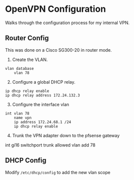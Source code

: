 # OpenVPN Configuration

Walks through the configuration process for my internal VPN.

## Router Config

This was done on a Cisco SG300-20 in router mode.

1. Create the VLAN.

```cisco
vlan database
    vlan 78
```

2. Configure a global DHCP relay.

```cisco
ip dhcp relay enable
ip dhcp relay address 172.24.132.3
```

3. Configure the interface vlan

```cisco
int vlan 78
    name vpn
    ip address 172.24.68.1 /24
    ip dhcp relay enable
```

4. Trunk the VPN adapter down to the pfsense gateway

int gi16
    switchport trunk allowed vlan add 78

## DHCP Config

Modify `/etc/dhcp/config` to add the new vlan scope
